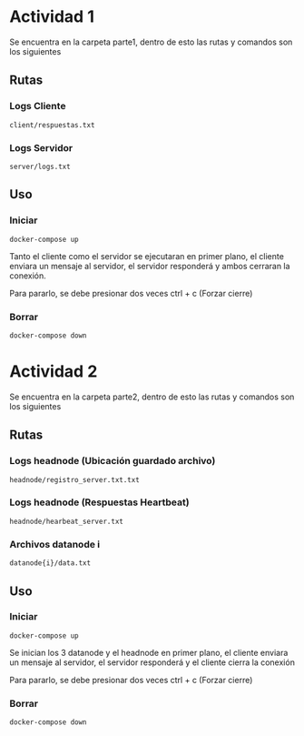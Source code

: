 # Actividad 1

Se encuentra en la carpeta parte1, dentro de esto las rutas y comandos son los siguientes

## Rutas

### Logs Cliente

    client/respuestas.txt

### Logs Servidor

    server/logs.txt

## Uso

### Iniciar

    docker-compose up

Tanto el cliente como el servidor se ejecutaran en primer plano, el cliente enviara un mensaje al servidor, el servidor responderá y ambos cerraran la conexión.

Para pararlo, se debe presionar dos veces ctrl + c (Forzar cierre)

### Borrar

    docker-compose down

# Actividad 2

Se encuentra en la carpeta parte2, dentro de esto las rutas y comandos son los siguientes

## Rutas

### Logs headnode (Ubicación guardado archivo)

    headnode/registro_server.txt.txt

### Logs headnode (Respuestas Heartbeat)

    headnode/hearbeat_server.txt

### Archivos datanode i

    datanode{i}/data.txt

## Uso

### Iniciar

    docker-compose up

Se inician los 3 datanode y el headnode en primer plano, el cliente enviara un mensaje al servidor, el servidor responderá y el cliente cierra la conexión

Para pararlo, se debe presionar dos veces ctrl + c (Forzar cierre)

### Borrar

    docker-compose down
